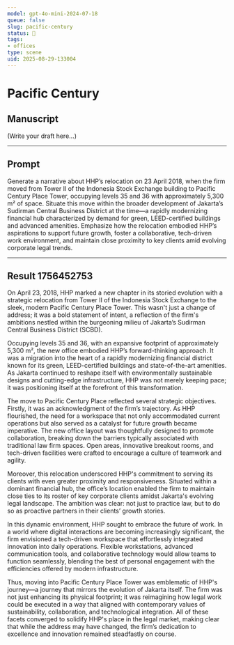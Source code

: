```yaml
---
model: gpt-4o-mini-2024-07-18
queue: false
slug: pacific-century
status: 🤖
tags:
- offices
type: scene
uid: 2025-08-29-133004
---
```


# Pacific Century

## Manuscript

(Write your draft here...)

---

## Prompt

Generate a narrative about HHP’s relocation on 23 April 2018, when the firm moved from Tower II of the Indonesia Stock Exchange building to Pacific Century Place Tower, occupying levels 35 and 36 with approximately 5,300 m² of space. Situate this move within the broader development of Jakarta’s Sudirman Central Business District at the time—a rapidly modernizing financial hub characterized by demand for green, LEED-certified buildings and advanced amenities. Emphasize how the relocation embodied HHP’s aspirations to support future growth, foster a collaborative, tech-driven work environment, and maintain close proximity to key clients amid evolving corporate legal trends.

---

## Result 1756452753

On April 23, 2018, HHP marked a new chapter in its storied evolution with a strategic relocation from Tower II of the Indonesia Stock Exchange to the sleek, modern Pacific Century Place Tower. This wasn't just a change of address; it was a bold statement of intent, a reflection of the firm's ambitions nestled within the burgeoning milieu of Jakarta’s Sudirman Central Business District (SCBD).

Occupying levels 35 and 36, with an expansive footprint of approximately 5,300 m², the new office embodied HHP’s forward-thinking approach. It was a migration into the heart of a rapidly modernizing financial district known for its green, LEED-certified buildings and state-of-the-art amenities. As Jakarta continued to reshape itself with environmentally sustainable designs and cutting-edge infrastructure, HHP was not merely keeping pace; it was positioning itself at the forefront of this transformation.

The move to Pacific Century Place reflected several strategic objectives. Firstly, it was an acknowledgment of the firm’s trajectory. As HHP flourished, the need for a workspace that not only accommodated current operations but also served as a catalyst for future growth became imperative. The new office layout was thoughtfully designed to promote collaboration, breaking down the barriers typically associated with traditional law firm spaces. Open areas, innovative breakout rooms, and tech-driven facilities were crafted to encourage a culture of teamwork and agility.

Moreover, this relocation underscored HHP's commitment to serving its clients with even greater proximity and responsiveness. Situated within a dominant financial hub, the office’s location enabled the firm to maintain close ties to its roster of key corporate clients amidst Jakarta's evolving legal landscape. The ambition was clear: not just to practice law, but to do so as proactive partners in their clients’ growth stories.

In this dynamic environment, HHP sought to embrace the future of work. In a world where digital interactions are becoming increasingly significant, the firm envisioned a tech-driven workspace that effortlessly integrated innovation into daily operations. Flexible workstations, advanced communication tools, and collaborative technology would allow teams to function seamlessly, blending the best of personal engagement with the efficiencies offered by modern infrastructure.

Thus, moving into Pacific Century Place Tower was emblematic of HHP's journey—a journey that mirrors the evolution of Jakarta itself. The firm was not just enhancing its physical footprint; it was reimagining how legal work could be executed in a way that aligned with contemporary values of sustainability, collaboration, and technological integration. All of these facets converged to solidify HHP's place in the legal market, making clear that while the address may have changed, the firm’s dedication to excellence and innovation remained steadfastly on course.